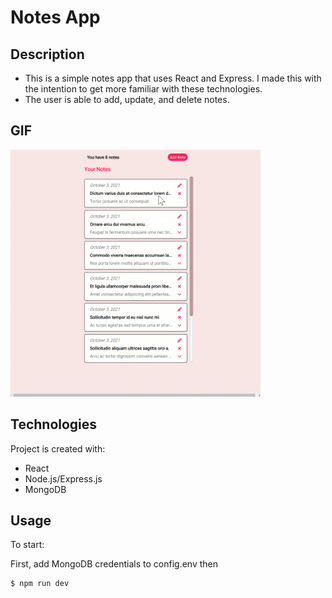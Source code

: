 <h1>Notes App </h1>

<h2>Description</h2>
<ul>
  <li>This is a simple notes app that uses React and Express. I made this with the intention to get more familiar with these technologies.</li>
  <li>The user is able to add, update, and delete notes.</li>
</ul>

<h2>GIF</h2>
<img src="./notes-app-demo.gif" width=400px/>

<h2>Technologies</h2>
Project is created with:
<ul>
  <li>React</li>
  <li>Node.js/Express.js</li>
  <li>MongoDB</li>
</ul>

<h2>Usage</h2>
To start:

First, add MongoDB credentials to config.env then

```
$ npm run dev
```

